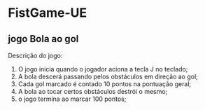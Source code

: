 # FistGame-UE

## jogo Bola ao gol

Descrição do jogo:

1. O jogo inicia quando o jogador aciona a tecla J no teclado;
2. A bola descerá passando pelos obstáculos em direção ao gol;
3. Cada gol marcado é contado 10 pontos na pontuação geral;
4. A bola ao tocar certos obstáculos destrói o mesmo;
5. o jogo termina ao marcar 100 pontos;
